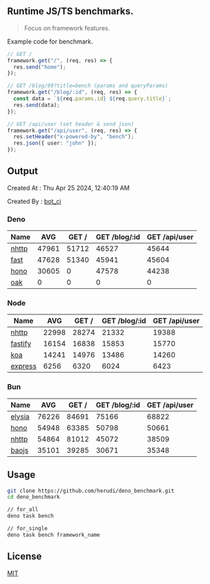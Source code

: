 ## Runtime JS/TS benchmarks.

> Focus on framework features.

Example code for benchmark.
```ts
// GET /
framework.get("/", (req, res) => {
  res.send("home");
});

// GET /blog/99?title=bench (params and queryParams)
framework.get("/blog/:id", (req, res) => {
  const data = `${req.params.id} ${req.query.title}`;
  res.send(data);
});

// GET /api/user (set header & send json)
framework.get("/api/user", (req, res) => {
  res.setHeader("x-powered-by", "bench");
  res.json({ user: "john" });
});
```

## Output
Created At : Thu Apr 25 2024, 12:40:19 AM

Created By : [bot_ci](https://github.com/herudi/deno_benchmarks/commits?author=github-actions%5Bbot%5D)


### Deno
|Name|AVG|GET /|GET /blog/:id|GET /api/user|
|----|----|----|----|----|
|[nhttp](https://github.com/nhttp/nhttp)|47961|51712|46527|45644|
|[fast](https://github.com/danteissaias/fast)|47628|51340|45941|45604|
|[hono](https://github.com/honojs/hono)|30605|0|47578|44238|
|[oak](https://github.com/oakserver/oak)|0|0|0|0|
  


### Node
|Name|AVG|GET /|GET /blog/:id|GET /api/user|
|----|----|----|----|----|
|[nhttp](https://github.com/nhttp/nhttp)|22998|28274|21332|19388|
|[fastify](https://github.com/fastify/fastify)|16154|16838|15853|15770|
|[koa](https://github.com/koajs/koa)|14241|14976|13486|14260|
|[express](https://github.com/expressjs/express)|6256|6320|6024|6423|
  


### Bun
|Name|AVG|GET /|GET /blog/:id|GET /api/user|
|----|----|----|----|----|
|[elysia](https://github.com/elysiajs/elysia)|76226|84691|75166|68822|
|[hono](https://github.com/honojs/hono)|54948|63385|50798|50661|
|[nhttp](https://github.com/nhttp/nhttp)|54864|81012|45072|38509|
|[baojs](https://github.com/mattreid1/baojs)|35101|39285|30671|35348|
  



## Usage

```bash
git clone https://github.com/herudi/deno_benchmark.git
cd deno_benchmark

// for_all
deno task bench

// for_single
deno task bench framework_name
```

## License

[MIT](LICENSE)

